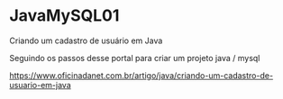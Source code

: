 # JavaMySQL01
Criando um cadastro de usuário em Java

Seguindo os passos desse portal para criar um projeto java / mysql

https://www.oficinadanet.com.br/artigo/java/criando-um-cadastro-de-usuario-em-java



